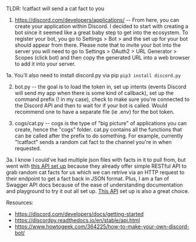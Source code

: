TLDR: !catfact will send a cat fact to you 

1. https://discord.com/developers/applications/ -- From here, you can create your application within Discord. I decided to start with creating a bot since it seemed like a great baby step to get into the ecosystem. To register your bot, you go to Settings > Bot > and the set up for your bot should appear from there. Please note that to invite your bot into the server you will need to go to Settings > OAuth2 > URL Generator > Scopes (click bot) and then copy the generated URL into a web browser to add it into your server.

1a. You'll also need to install discord.py via pip `pip3 install discord.py`

2. bot.py -- the goal is to load the token in, set up intents (events Discord will send my app when there is some kind of callback), set up the command prefix (! in my case), check to make sure you're connected to the Discord API and then to wait for if your bot is called. Would recommend one to have a separate file (ie .env) for the bot token.

3. cogs/cat.py -- cogs is the type of "big picture" of applications you can create, hence the "cogs" folder. cat.py contains all the functions that can be called after the prefix to do something. For example, currently "!catfact" sends a random cat fact to the channel you're in when requested.

3a. I know I could've had multiple json files with facts in it to pull from, but went with [this API set up](https://catfact.ninja/) because they already offer simple RESTful API to grab random cat facts for us which we can retrive via an HTTP request to their endpoint to get a fact back in JSON format. Plus, I am a fan of Swagger API docs because of the ease of understanding documentation and playground to try it out all set up. [This API](https://alexwohlbruck.github.io/cat-facts/docs/) set up is also a great choice.

Resources:
- https://discord.com/developers/docs/getting-started
- https://discordpy.readthedocs.io/en/stable/api.html
- https://www.howtogeek.com/364225/how-to-make-your-own-discord-bot/